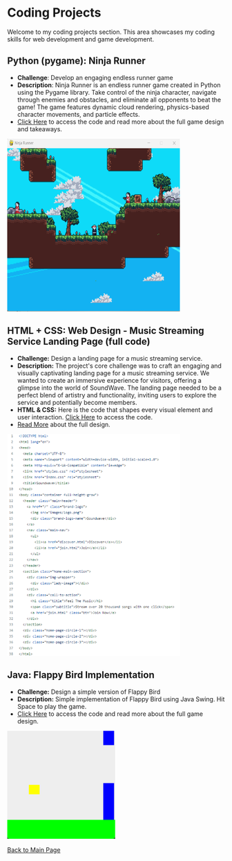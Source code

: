 # Coding Projects

Welcome to my coding projects section. This area showcases my coding skills for web development and game development.

## Python (pygame): Ninja Runner
- **Challenge**: Develop an engaging endless runner game
- **Description**: Ninja Runner is an endless runner game created in Python using the Pygame library. Take control of the ninja character, navigate through enemies and obstacles, and eliminate all opponents to beat the game! The game features dynamic cloud rendering, physics-based character movements, and particle effects.
- [Click Here](https://github.com/hansieso/Portfolio/tree/8b6a0d7dc9583bf39224eb3f01881852826ad8af/coding/ninjagame) to access the code and read more about the full game design and takeaways.

<img src= "https://github.com/hansieso/Portfolio/blob/b673cbac11e77ccc41498a67eda25c9099d05d03/Github%20Portfolio%20Pictures/NinjaRunner.png" alt = "ninjarunner" width="400" height="400">


## HTML + CSS: Web Design - Music Streaming Service Landing Page (full code) 
- **Challenge:** Design a landing page for a music streaming service.
- **Description:** The project's core challenge was to craft an engaging and visually captivating landing page for a music streaming service. We wanted to create an immersive experience for visitors, offering a glimpse into the world of SoundWave. The landing page needed to be a perfect blend of artistry and functionality, inviting users to explore the service and potentially become members.
- **HTML & CSS:** Here is the code that shapes every visual element and user interaction. [Click Here](https://github.com/hansieso/Portfolio/tree/main/coding/landingpage%2Blogodesign) to access the code.
- [Read More](https://github.com/hansieso/Portfolio/blob/main/design/landingpage%2Blogodesign.md) about the full design.

<img src="https://github.com/hansieso/Portfolio/blob/33c699c6e72f48223be60e1d90509e77f1ce3b05/Github%20Portfolio%20Pictures/code1.png" alt="html code1" width="400">


## Java: Flappy Bird Implementation
- **Challenge:** Design a simple version of Flappy Bird
- **Description:** Simple implementation of Flappy Bird using Java Swing. Hit Space to play the game.
- [Click Here](https://github.com/hansieso/Portfolio/tree/main/coding/flappybird) to access the code and read more about the full game design.

<img src=https://github.com/hansieso/Portfolio/blob/main/Github%20Portfolio%20Pictures/Flappybirdplay1.png alt = "flappybird1" width="250" height = "250">


<br>

[Back to Main Page](../README.md)
